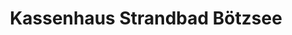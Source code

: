 ---
title: "Kassenhaus Strandbad Bötzsee"
url: /petershagen-eggersdorf/kassenhaus-strandbad-boetzsee/
shop: Tickets
---
